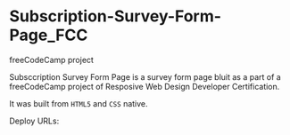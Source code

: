 # Subscription-Survey-Form-Page_FCC
freeCodeCamp project


Subsccription Survey Form Page is a survey form page bluit as a part of a freeCodeCamp project of Resposive Web Design Developer Certification.

It was built from `HTML5` and `CSS` native.

Deploy URLs: <br>
 <br>